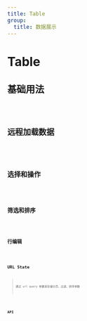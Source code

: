 ```yaml
---
title: Table
group:
  title: 数据展示
---
```


# Table

## 基础用法

<code src="./basic.tsx" />

## 远程加载数据

<code src="./request.tsx" />

## 选择和操作

<code src="./selection.tsx" />

## 筛选和排序

<code src="./filter-sorter.tsx" />

## 行编辑

<code src="./edit-row.tsx" />

## URL State

> 通过 url query 参数来存储分页、过滤、排序参数

<code src="./url-state.tsx" />

## API
